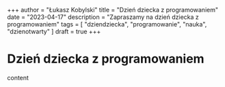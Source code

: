 +++
author = "Łukasz Kobylski"
title = "Dzień dziecka z programowaniem"
date = "2023-04-17"
description = "Zapraszamy na dzień dziecka z programowaniem"
tags = [
    "dziendziecka", "programowanie", "nauka", "dzienotwarty"
]
draft = true
+++

# Dzień dziecka z programowaniem

content
